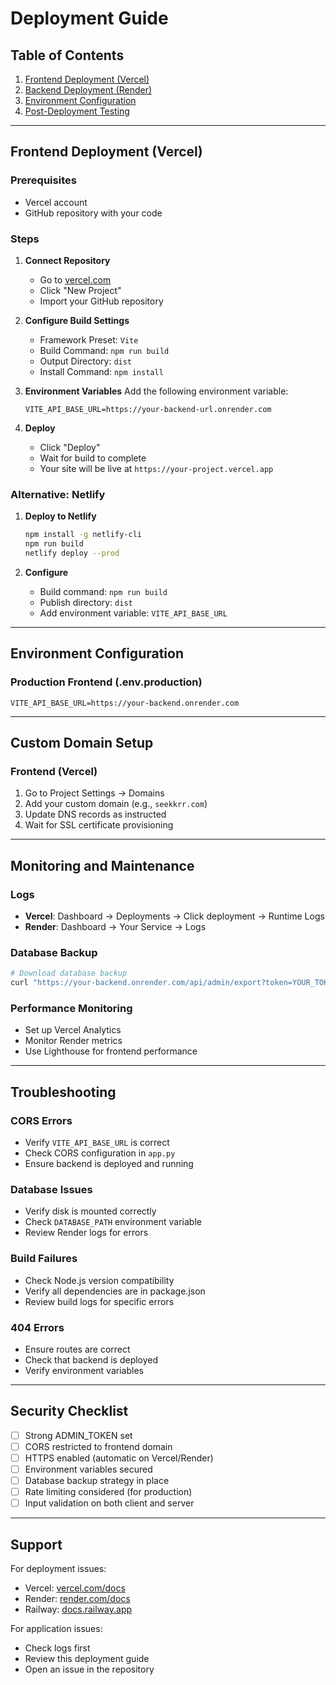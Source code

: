 # Deployment Guide

## Table of Contents
1. [Frontend Deployment (Vercel)](#frontend-deployment-vercel)
2. [Backend Deployment (Render)](#backend-deployment-render)
3. [Environment Configuration](#environment-configuration)
4. [Post-Deployment Testing](#post-deployment-testing)

---

## Frontend Deployment (Vercel)

### Prerequisites
- Vercel account
- GitHub repository with your code

### Steps

1. **Connect Repository**
   - Go to [vercel.com](https://vercel.com)
   - Click "New Project"
   - Import your GitHub repository

2. **Configure Build Settings**
   - Framework Preset: `Vite`
   - Build Command: `npm run build`
   - Output Directory: `dist`
   - Install Command: `npm install`

3. **Environment Variables**
   Add the following environment variable:
   ```
   VITE_API_BASE_URL=https://your-backend-url.onrender.com
   ```

4. **Deploy**
   - Click "Deploy"
   - Wait for build to complete
   - Your site will be live at `https://your-project.vercel.app`

### Alternative: Netlify

1. **Deploy to Netlify**
   ```bash
   npm install -g netlify-cli
   npm run build
   netlify deploy --prod
   ```

2. **Configure**
   - Build command: `npm run build`
   - Publish directory: `dist`
   - Add environment variable: `VITE_API_BASE_URL`

---

## Environment Configuration

### Production Frontend (.env.production)
```env
VITE_API_BASE_URL=https://your-backend.onrender.com
```
---

## Custom Domain Setup

### Frontend (Vercel)
1. Go to Project Settings → Domains
2. Add your custom domain (e.g., `seekkrr.com`)
3. Update DNS records as instructed
4. Wait for SSL certificate provisioning

---

## Monitoring and Maintenance

### Logs
- **Vercel**: Dashboard → Deployments → Click deployment → Runtime Logs
- **Render**: Dashboard → Your Service → Logs

### Database Backup
```bash
# Download database backup
curl "https://your-backend.onrender.com/api/admin/export?token=YOUR_TOKEN" > backup.csv
```

### Performance Monitoring
- Set up Vercel Analytics
- Monitor Render metrics
- Use Lighthouse for frontend performance

---

## Troubleshooting

### CORS Errors
- Verify `VITE_API_BASE_URL` is correct
- Check CORS configuration in `app.py`
- Ensure backend is deployed and running

### Database Issues
- Verify disk is mounted correctly
- Check `DATABASE_PATH` environment variable
- Review Render logs for errors

### Build Failures
- Check Node.js version compatibility
- Verify all dependencies are in package.json
- Review build logs for specific errors

### 404 Errors
- Ensure routes are correct
- Check that backend is deployed
- Verify environment variables

---

## Security Checklist

- [ ] Strong ADMIN_TOKEN set
- [ ] CORS restricted to frontend domain
- [ ] HTTPS enabled (automatic on Vercel/Render)
- [ ] Environment variables secured
- [ ] Database backup strategy in place
- [ ] Rate limiting considered (for production)
- [ ] Input validation on both client and server

---

## Support

For deployment issues:
- Vercel: [vercel.com/docs](https://vercel.com/docs)
- Render: [render.com/docs](https://render.com/docs)
- Railway: [docs.railway.app](https://docs.railway.app)

For application issues:
- Check logs first
- Review this deployment guide
- Open an issue in the repository

